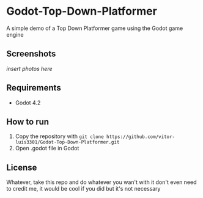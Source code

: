 # Godot-Top-Down-Platformer
A simple demo of a Top Down Platformer game using the Godot game engine

## Screenshots
*insert photos here*

## Requirements
- Godot 4.2

## How to run
1. Copy the repository with `git clone https://github.com/vitor-luis3301/Godot-Top-Down-Platformer.git`
2. Open .godot file in Godot

## License
Whatever, take this repo and do whatever you wan't with it
don't even need to credit me, it would be cool if you did but it's not necessary
